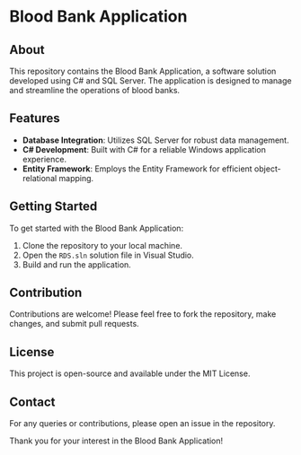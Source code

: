 # Blood Bank Application

## About
This repository contains the Blood Bank Application, a software solution developed using C# and SQL Server. The application is designed to manage and streamline the operations of blood banks.

## Features
- **Database Integration**: Utilizes SQL Server for robust data management.
- **C# Development**: Built with C# for a reliable Windows application experience.
- **Entity Framework**: Employs the Entity Framework for efficient object-relational mapping.

## Getting Started
To get started with the Blood Bank Application:
1. Clone the repository to your local machine.
2. Open the `RDS.sln` solution file in Visual Studio.
3. Build and run the application.

## Contribution
Contributions are welcome! Please feel free to fork the repository, make changes, and submit pull requests.

## License
This project is open-source and available under the MIT License.

## Contact
For any queries or contributions, please open an issue in the repository.

Thank you for your interest in the Blood Bank Application!
